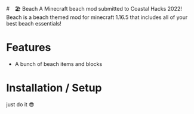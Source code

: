 #　🏖 Beach
A Minecraft beach mod submitted to Coastal Hacks 2022!
<br>
Beach is a beach themed mod for minecraft 1.16.5 that includes all of your best beach essentials!

# Features
- A bunch of beach items and blocks

# Installation / Setup
just do it 😎
